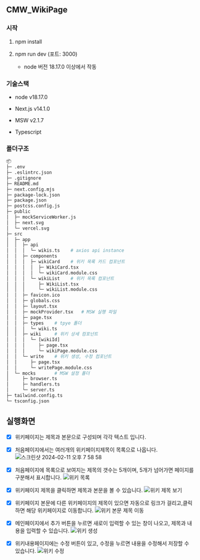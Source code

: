 ## CMW_WikiPage

### 시작

1. npm install

2. npm run dev (포트: 3000)

   - node 버전 18.17.0 이상에서 작동

### 기술스택

- node v18.17.0

- Next.js v14.1.0

- MSW v2.1.7

- Typescript

### 폴더구조

```mk
📦
├─ .env
├─ .eslintrc.json
├─ .gitignore
├─ README.md
├─ next.config.mjs
├─ package-lock.json
├─ package.json
├─ postcss.config.js
├─ public
│  ├─ mockServiceWorker.js
│  ├─ next.svg
│  └─ vercel.svg
├─ src
│  ├─ app
│  │  ├─ api
│  │  │  └─ wikis.ts    # axios api instance
│  │  ├─ components
│  │  │  ├─ wikiCard    # 위키 목록 카드 컴포넌트
│  │  │  │  ├─ WikiCard.tsx
│  │  │  │  └─ wikiCard.module.css
│  │  │  └─ wikiList    # 위키 목록 컴포넌트
│  │  │     ├─ WikiList.tsx
│  │  │     └─ wikiList.module.css
│  │  ├─ favicon.ico
│  │  ├─ globals.css
│  │  ├─ layout.tsx
│  │  ├─ mockProvider.tsx   # MSW 실행 파일
│  │  ├─ page.tsx
│  │  ├─ types    # tpye 폴더
│  │  │  └─ wiki.ts
│  │  ├─ wiki     # 위키 상세 컴포넌트
│  │  │  └─ [wikiId]
│  │  │     ├─ page.tsx
│  │  │     └─ wikiPage.module.css
│  │  └─ write    # 위키 생성, 수정 컴포넌트
│  │     ├─ page.tsx
│  │     └─ writePage.module.css
│  └─ mocks       # MSW 설정 폴더
│     ├─ browser.ts
│     ├─ handlers.ts
│     └─ server.ts
├─ tailwind.config.ts
└─ tsconfig.json
```

## 실행화면

- [x] 위키페이지는 제목과 본문으로 구성되며 각각 텍스트 입니다.
- [x] 처음페이지에서는 여러개의 위키페이지제목이 목록으로 나옵니다.
      ![스크린샷 2024-02-11 오후 7 58 58](https://github.com/homile/CMW_WikiPage/assets/56163157/995dff9c-e18f-424a-8270-06e2cc42eafe)

- [x] 처음페이지에 목록으로 보여지는 제목의 갯수는 5개이며, 5개가 넘어가면 페이지를 구분해서 표시합니다.
      ![위키 목록](https://github.com/homile/CMW_WikiPage/assets/56163157/e9e0eef1-749c-49c3-a112-525d7396da04)

- [x] 위키페이지 제목을 클릭하면 제목과 본문을 볼 수 있습니다.
      ![위키 제목 보기](https://github.com/homile/CMW_WikiPage/assets/56163157/0425f38d-ee0d-44a1-a9d7-21c59062e6de)
- [x] 위키페이지 본문에 다른 위키페이지의 제목이 있으면 자동으로 링크가 걸리고,클릭하면 해당 위키페이지로 이동합니다.
      ![위키 본문 제목 이동](https://github.com/homile/CMW_WikiPage/assets/56163157/eb4c43fd-8769-47d1-828e-2de6cedbf4a3)
- [x] 메인페이지에서 추가 버튼을 누르면 새로이 입력할 수 있는 창이 나오고, 제목과 내용을 입력할 수 있습니다.
      ![위키 생성](https://github.com/homile/CMW_WikiPage/assets/56163157/c1651779-c6ca-454e-bac3-740a51ee00de)
- [x] 위키내용페이지에는 수정 버튼이 있고, 수정을 누르면 내용을 수정해서 저장할 수 있습니다.
      ![위키 수정](https://github.com/homile/CMW_WikiPage/assets/56163157/089c070f-aec7-4962-a8d7-e713ab15d476)
